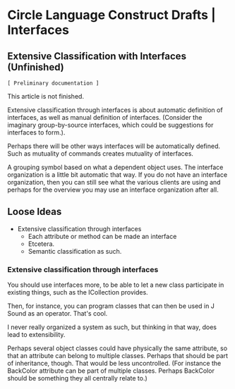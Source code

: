 ﻿Circle Language Construct Drafts | Interfaces
=============================================

Extensive Classification with Interfaces (Unfinished)
-----------------------------------------------------

`[ Preliminary documentation ]`

This article is not finished.

Extensive classification through interfaces is about automatic definition of interfaces, as well as manual definition of interfaces. (Consider the imaginary group-by-source interfaces, which could be suggestions for interfaces to form.).

Perhaps there will be other ways interfaces will be automatically defined.  
Such as mutuality of commands creates mutuality of interfaces.

A grouping symbol based on what a dependent object uses. The interface organization is a little bit automatic that way. If you do not have an interface organization, then you can still see what the various clients are using and perhaps for the overview you may use an interface organization after all.

## Loose Ideas

- Extensive classification through interfaces
    - Each attribute or method can be made an interface 
    - Etcetera.
    - Semantic classification as such.

### Extensive classification through interfaces

You should use interfaces more, to be able to let a new class participate in existing things, such as the ICollection provides.

Then, for instance, you can program classes that can then be used in J Sound as an operator. That's cool.

I never really organized a system as such, but thinking in that way, does lead to extensibility.

Perhaps several object classes could have physically the same attribute, so that an attribute can belong to multiple classes. Perhaps that should be part of inheritance, though. That would be less uncontrolled. (For instance the BackColor attribute can be part of multiple classes. Perhaps BackColor should be something they all centrally relate to.)